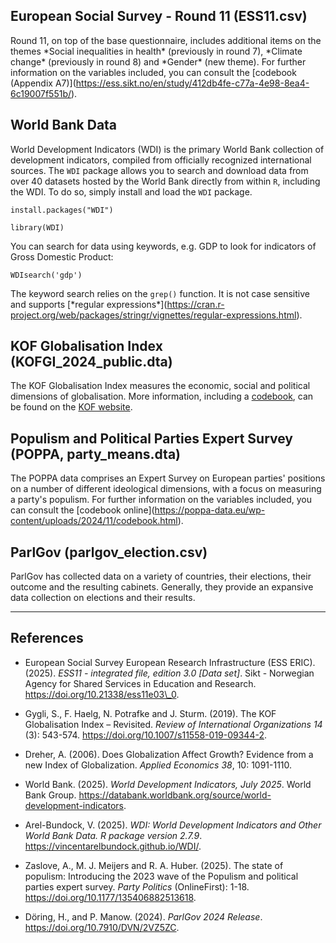## European Social Survey - Round 11 (ESS11.csv)

Round 11, on top of the base questionnaire, includes additional items on the themes \*Social inequalities in health\* (previously in round 7), \*Climate change\* (previously in round 8) and \*Gender\* (new theme). For further information on the variables included, you can consult the \[codebook (Appendix A7)](https://ess.sikt.no/en/study/412db4fe-c77a-4e98-8ea4-6c19007f551b/).



## World Bank Data

World Development Indicators (WDI) is the primary World Bank collection of development indicators, compiled from officially recognized international sources. The `WDI` package allows you to search and download data from over 40 datasets hosted by the World Bank directly from within `R`, including the WDI. To do so, simply install and load the `WDI` package.

```
install.packages("WDI")

library(WDI)
```

You can search for data using keywords, e.g. GDP to look for indicators of Gross Domestic Product:
```
WDIsearch('gdp')
```
The keyword search relies on the `grep()` function. It is not case sensitive and supports \[\*regular expressions\*](https://cran.r-project.org/web/packages/stringr/vignettes/regular-expressions.html). 



## KOF Globalisation Index (KOFGI\_2024\_public.dta)

The KOF Globalisation Index measures the economic, social and political dimensions of globalisation. More information, including a [codebook](https://ethz.ch/content/dam/ethz/special-interest/dual/kof-dam/documents/Globalization/2024/KOFGI_website_structure_variables.pdf), can be found on the [KOF website](https://kof.ethz.ch/en/forecasts-and-indicators/indicators/kof-globalisation-index.html).



## Populism and Political Parties Expert Survey (POPPA, party\_means.dta)

The POPPA data comprises an Expert Survey on European parties' positions on a number of different ideological dimensions, with a focus on measuring a party's populism. For further information on the variables included, you can consult the \[codebook online](https://poppa-data.eu/wp-content/uploads/2024/11/codebook.html).



## ParlGov (parlgov\_election.csv)

ParlGov has collected data on a variety of countries, their elections, their outcome and the resulting cabinets. Generally, they provide an expansive data collection on elections and their results.



---

## References 

- European Social Survey European Research Infrastructure (ESS ERIC). (2025). _ESS11 - integrated file, edition 3.0 [Data set]_. Sikt - Norwegian Agency for Shared Services in Education and Research. <https://doi.org/10.21338/ess11e03\_0>.

- Gygli, S., F. Haelg, N. Potrafke and J. Sturm. (2019). The KOF Globalisation Index – Revisited. _Review of International Organizations 14_ (3): 543-574. <https://doi.org/10.1007/s11558-019-09344-2>.

- Dreher, A. (2006). Does Globalization Affect Growth? Evidence from a new Index of Globalization. _Applied Economics 38_, 10: 1091-1110.

- World Bank. (2025). _World Development Indicators, July 2025_. World Bank Group. <https://databank.worldbank.org/source/world-development-indicators>.

- Arel-Bundock, V. (2025). _WDI: World Development Indicators and Other World Bank Data. R package version 2.7.9_. <https://vincentarelbundock.github.io/WDI/>.

- Zaslove, A., M. J. Meijers and R. A. Huber. (2025). The state of populism: Introducing the 2023 wave of the Populism and political parties expert survey. _Party Politics_ (OnlineFirst): 1-18. <https://doi.org/10.1177/135406882513618>.

- Döring, H., and P. Manow. (2024). _ParlGov 2024 Release_. <https://doi.org/10.7910/DVN/2VZ5ZC>.

